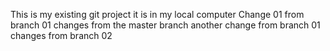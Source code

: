 This is my existing git project 
it is in my local computer
Change 01 from branch 01
changes from the master branch
another change from branch 01
changes from branch 02